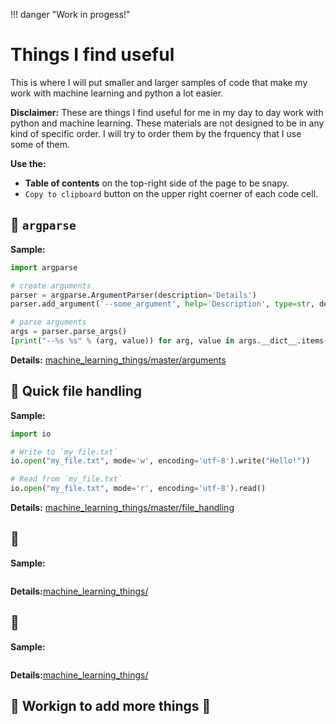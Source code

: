 !!! danger "Work in progess!"

# Things I find useful

This is where I will put smaller and larger samples of code that make my work with machine learning and python a lot easier.

**Disclaimer:** These are things I find useful for me in my day to day work with python and machine learning. These materials are not designed to be in any kind of specific order. I will try to order them by the frquency that I use some of them.

**Use the:**

* **Table of contents** on the top-right side of the page to be snapy.
* `Copy to clipboard` button on the upper right coerner of each code cell.

## :snake: `argparse` 

**Sample:**

```python
import argparse

# create arguments
parser = argparse.ArgumentParser(description='Details')
parser.add_argument('--some_argument', help='Description', type=str, default='value')

# parse arguments
args = parser.parse_args()
[print("--%s %s" % (arg, value)) for arg, value in args.__dict__.items()]

```

**Details:** [machine_learning_things/master/arguments](https://github.com/gmihaila/machine_learning_things/tree/master/arguments)

## :snake: Quick file handling 

**Sample:**

```python
import io

# Write to `my_file.txt`
io.open("my_file.txt", mode='w', encoding='utf-8').write("Hello!"))

# Read from `my_file.txt`
io.open("my_file.txt", mode='r', encoding='utf-8').read()

```
**Details:** [machine_learning_things/master/file_handling](https://github.com/gmihaila/machine_learning_things/tree/master/file_%20handling)

## :snake: 

**Sample:**

```python

```

**Details:**[machine_learning_things/]()


## :robot:

**Sample:**

```python

```

**Details:**[machine_learning_things/]()

## :construction: Workign to add more things :construction:
